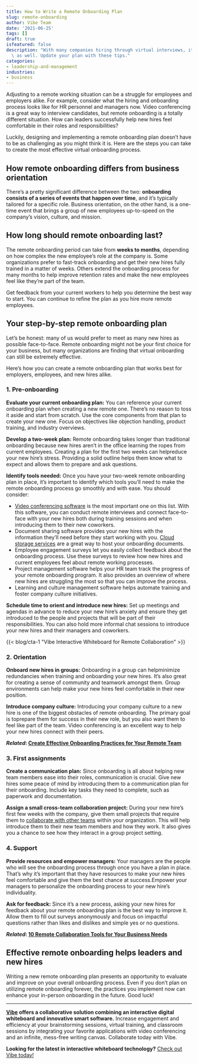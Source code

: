 ```yaml
---
title: How to Write a Remote Onboarding Plan
slug: remote-onboarding
author: Vibe Team
date: '2021-06-25'
tags: []
draft: true
isfeatured: false
description: "With many companies hiring through virtual interviews, it\u2019s essential to have a remote onboarding process\
  \ as well. Update your plan with these tips."
categories:
- leadership-and-management
industries:
- business
---
```


Adjusting to a remote working situation can be a struggle for employees and employers alike. For example, consider what the hiring and onboarding process looks like for HR personnel and managers now. Video conferencing is a great way to interview candidates, but remote onboarding is a totally different situation. How can leaders successfully help new hires feel comfortable in their roles and responsibilities?

Luckily, designing and implementing a remote onboarding plan doesn’t have to be as challenging as you might think it is. Here are the steps you can take to create the most effective virtual onboarding process.

## How remote onboarding differs from business orientation

There’s a pretty significant difference between the two: **onboarding consists of a series of events that happen over time**, and it’s typically tailored for a specific role. Business orientation, on the other hand, is a one-time event that brings a group of new employees up-to-speed on the company’s vision, culture, and mission.

## How long should remote onboarding last?

The remote onboarding period can take from **weeks to months**, depending on how complex the new employee’s role at the company is. Some organizations prefer to fast-track onboarding and get their new hires fully trained in a matter of weeks. Others extend the onboarding process for many months to help improve retention rates and make the new employees feel like they’re part of the team.

Get feedback from your current workers to help you determine the best way to start. You can continue to refine the plan as you hire more remote employees.

## Your step-by-step remote onboarding plan

Let’s be honest: many of us would prefer to meet as many new hires as possible face-to-face. Remote onboarding might not be your first choice for your business, but many organizations are finding that virtual onboarding can still be extremely effective.

Here’s how you can create a remote onboarding plan that works best for employers, employees, and new hires alike.

### 1. Pre-onboarding

**Evaluate your current onboarding plan:** You can reference your current onboarding plan when creating a new remote one. There’s no reason to toss it aside and start from scratch. Use the core components from that plan to create your new one. Focus on objectives like objection handling, product training, and industry overviews.

**Develop a two-week plan:** Remote onboarding takes longer than traditional onboarding because new hires aren’t in the office learning the ropes from current employees. Creating a plan for the first two weeks can helpreduce your new hire’s stress. Providing a solid outline helps them know what to expect and allows them to prepare and ask questions.

**Identify tools needed:** Once you have your two-week remote onboarding plan in place, it’s important to identify which tools you’ll need to make the remote onboarding process go smoothly and with ease. You should consider:

- [Video conferencing software](https://vibe.us/blog/video-conferencing-apps-with-whiteboard/) is the most important one on this list. With this software, you can conduct remote interviews and connect face-to-face with your new hires both during training sessions and when introducing them to their new coworkers.
- Document sharing software provides your new hires with the information they’ll need before they start working with you. [Cloud storage services](https://www.pcmag.com/picks/the-best-cloud-storage-and-file-sharing-services) are a great way to host your onboarding documents.
- Employee engagement surveys let you easily collect feedback about the onboarding process. Use these surveys to review how new hires and current employees feel about remote working processes.
- Project management software helps your HR team track the progress of your remote onboarding program. It also provides an overview of where new hires are struggling the most so that you can improve the process.
- Learning and culture management software helps automate training and foster company culture initiatives.

**Schedule time to orient and introduce new hires:** Set up meetings and agendas in advance to reduce your new hire’s anxiety and ensure they get introduced to the people and projects that will be part of their responsibilities. You can also hold more informal chat sessions to introduce your new hires and their managers and coworkers.

{{< blog/cta-1 "Vibe Interactive Whiteboard for Remote Collaboration" >}}

### 2. Orientation

**Onboard new hires in groups:** Onboarding in a group can helpminimize redundancies when training and onboarding your new hires. It’s also great for creating a sense of community and teamwork amongst them. Group environments can help make your new hires feel comfortable in their new position.

**Introduce company culture:** Introducing your company culture to a new hire is one of the biggest obstacles of remote onboarding. The primary goal is toprepare them for success in their new role, but you also want them to feel like part of the team. Video conferencing is an excellent way to help your new hires connect with their peers.

***Related*: [Create Effective Onboarding Practices for Your Remote Team](https://vibe.us/blog/create-effective-onboarding-practices-for-your-remote-team/)**

### 3. First assignments

**Create a communication plan:** Since onboarding is all about helping new team members ease into their roles, communication is crucial. Give new hires some peace of mind by introducing them to a communication plan for their onboarding. Include key tasks they need to complete, such as paperwork and documentation.

**Assign a small cross-team collaboration project:** During your new hire’s first few weeks with the company, give them small projects that require them to [collaborate with other teams](https://vibe.us/blog/how-to-build-a-collaborative-workspace-and-why-you-should/) within your organization. This will help introduce them to their new team members and how they work. It also gives you a chance to see how they interact in a group project setting.

### 4. Support

**Provide resources and empower managers:** Your managers are the people who will see the onboarding process through once you have a plan in place. That’s why it’s important that they have resources to make your new hires feel comfortable and give them the best chance at success.Empower your managers to personalize the onboarding process to your new hire’s individuality.

**Ask for feedback:** Since it’s a new process, asking your new hires for feedback about your remote onboarding plan is the best way to improve it. Allow them to fill out surveys anonymously and focus on impactful questions rather than likes and dislikes and simple yes or no questions.

***Related*: [10 Remote Collaboration Tools for Your Business Needs](https://vibe.us/blog/remote-collaboration-tools-for-your-business-needs/)**

## Effective remote onboarding helps leaders and new hires

Writing a new remote onboarding plan presents an opportunity to evaluate and improve on your overall onboarding process. Even if you don’t plan on utilizing remote onboarding forever, the practices you implement now can enhance your in-person onboarding in the future. Good luck!



---

**[Vibe](https://vibe.us/) offers a collaborative solution combining an interactive digital whiteboard and innovative smart software.** Increase engagement and efficiency at your brainstorming sessions, virtual training, and classroom sessions by integrating your favorite applications with video conferencing and an infinite, mess-free writing canvas. Collaborate today with Vibe.

**Looking for the latest in interactive whiteboard technology?** [Check out Vibe today!](https://vibe.us/order/)
